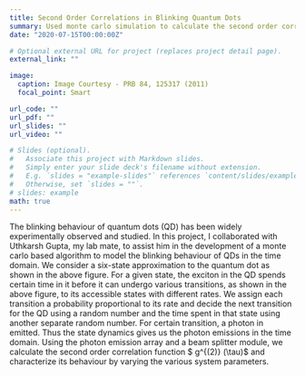 ```yaml
---
title: Second Order Correlations in Blinking Quantum Dots
summary: Used monte carlo simulation to calculate the second order correlation function for quantum dots.
date: "2020-07-15T00:00:00Z"

# Optional external URL for project (replaces project detail page).
external_link: ""

image:
  caption: Image Courtesy - PRB 84, 125317 (2011)
  focal_point: Smart

url_code: ""
url_pdf: ""
url_slides: ""
url_video: ""

# Slides (optional).
#   Associate this project with Markdown slides.
#   Simply enter your slide deck's filename without extension.
#   E.g. `slides = "example-slides"` references `content/slides/example-slides.md`.
#   Otherwise, set `slides = ""`.
# slides: example
math: true
---
```


The blinking behaviour of quantum dots (QD) has been widely experimentally observed and studied. In this project, I collaborated with Uthkarsh Gupta, my lab mate, to assist him in the development of a monte carlo based algorithm to model the blinking behaviour of QDs in the time domain. We consider a six-state approximation to the quantum dot as shown in the above figure. For a given state, the exciton in the QD spends certain time in it before it can undergo various transitions, as shown in the above figure, to its accessible states with different rates. We assign each transition a probability proportional to its rate and decide the next transition for the QD using a random number and the time spent in that state using another separate random number. For certain transition, a photon in emitted. Thus the state dynamics gives us the photon emissions in the time domain. Using the photon emission array and a beam splitter module, we calculate the second order correlation function $ g^{(2)} (\tau)$ and characterize its behaviour by varying the various system parameters.